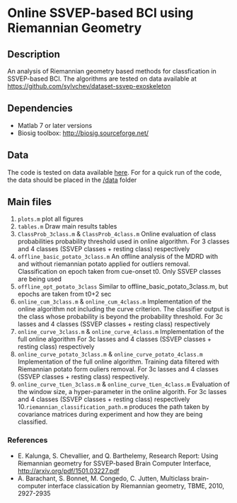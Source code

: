 # Online SSVEP-based BCI using Riemannian Geometry

## Description
An analysis of Riemannian geometry based methods for classfication in SSVEP-based BCI.
The algorithms are tested on data available at https://github.com/sylvchev/dataset-ssvep-exoskeleton

## Dependencies
* Matlab 7 or later versions
* Biosig toolbox: http://biosig.sourceforge.net/

## Data

The code is tested on data available [here](https://github.com/sylvchev/dataset-ssvep-exoskeleton/"data").
For for a quick run of the code, the data should be placed in the [/data](/data/) folder

## Main files

1. `plots.m`
	plot all figures
2. `tables.m`
	Draw main results tables
3. `ClassProb_3class.m` & `ClassProb_4class.m`
	Online evaluation of class probabilities probability threshold used in online algorithm.
	For 3 classes and 4 classes (SSVEP classes + resting class) respectively
4. `offline_basic_potato_3class.m`
	An offline analysis of the MDRD with and without riemannian potato applied for outliers removal.
	Classification on epoch taken from cue-onset t0.
	Only SSVEP classes are being used
5. `offline_opt_potato_3class`
	Similar to offline_basic_potato_3class.m, but epochs are taken from t0+2 sec
6. `online_cum_3class.m` & `online_cum_4class.m`
	Implementation of the online algorithm not including the curve criterion.
	The classifier output is the class whose probability is beyond the probability threshold.
	For 3c lasses and 4 classes (SSVEP classes + resting class) respectively
7. `online_curve_3class.m` & `online_curve_4class.m`
	Implementation of the full online algorithm
	For 3c lasses and 4 classes (SSVEP classes + resting class) respectively
8. `online_curve_potato_3class.m` & `online_curve_potato_4class.m`
	Implementation of the full online algorithm.
	Training data filtered with Riemannian potato form ouliers removal.
	For 3c lasses and 4 classes (SSVEP classes + resting class) respectively.
9. `online_curve_tLen_3class.m` & `online_curve_tLen_4class.m`
	Evaluation of the window size, a hyper-parameter in the online algorith.
	For 3c lasses and 4 classes (SSVEP classes + resting class) respectively
10.`riemannian_classification_path.m`
	produces the path taken by covariance matrices during experiment and how they are being classified.

### References

* E. Kalunga, S. Chevallier, and Q. Barthelemy, Research Report: Using Riemannian geometry for SSVEP-based Brain Computer Interface, http://arxiv.org/pdf/1501.03227.pdf
* A. Barachant, S. Bonnet, M. Congedo, C. Jutten, Multiclass brain-computer interface classication by Riemannian geometry, TBME, 2010, 2927-2935


